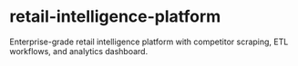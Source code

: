 # retail-intelligence-platform
Enterprise-grade retail intelligence platform with competitor scraping, ETL workflows, and analytics dashboard.

